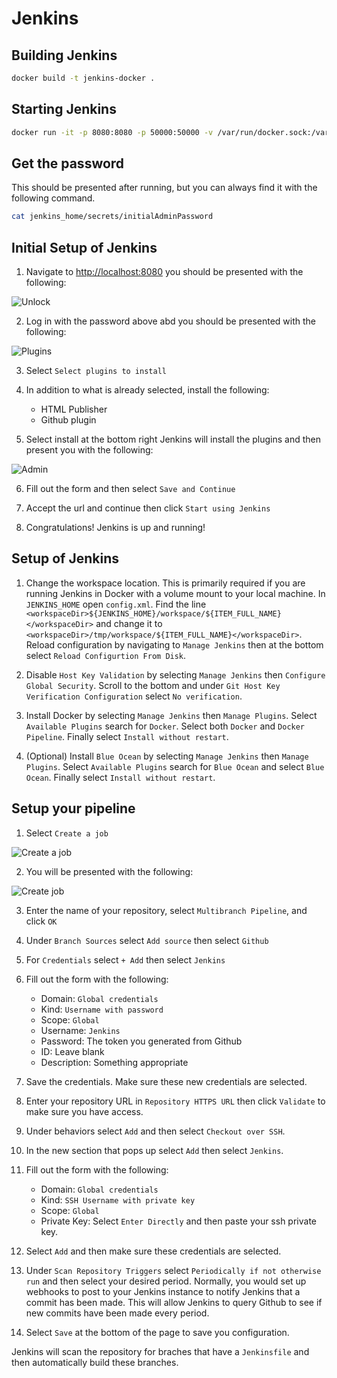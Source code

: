 # Jenkins

## Building Jenkins

```bash
docker build -t jenkins-docker .
```

## Starting Jenkins

```bash
docker run -it -p 8080:8080 -p 50000:50000 -v /var/run/docker.sock:/var/run/docker.sock -v $(pwd)/jenkins_home:/var/jenkins_home jenkins-docker
```

## Get the password

This should be presented after running, but you can always find it with the following command.

```bash
cat jenkins_home/secrets/initialAdminPassword
```

## Initial Setup of Jenkins

1. Navigate to [http://localhost:8080](http://localhost:8080) you should be presented with the following:

![Unlock](images/unlock.jpg)

2. Log in with the password above abd you should be presented with the following:

![Plugins](images/plugins.jpg)

3. Select `Select plugins to install`

4. In addition to what is already selected, install the following:
    - HTML Publisher
    - Github plugin

5. Select install at the bottom right Jenkins will install the plugins and then present you with the following:

![Admin](images/admin.png)

6. Fill out the form and then select `Save and Continue`

7. Accept the url and continue then click `Start using Jenkins`

8. Congratulations! Jenkins is up and running!

## Setup of Jenkins

1. Change the workspace location. This is primarily required if you are running Jenkins in Docker with a volume mount to your local machine. In `JENKINS_HOME` open `config.xml`. Find the line `<workspaceDir>${JENKINS_HOME}/workspace/${ITEM_FULL_NAME}</workspaceDir>` and change it to `<workspaceDir>/tmp/workspace/${ITEM_FULL_NAME}</workspaceDir>`. Reload configuration by navigating to `Manage Jenkins` then at the bottom select `Reload Configurtion From Disk`.

2. Disable `Host Key Validation` by selecting `Manage Jenkins` then `Configure Global Security`. Scroll to the bottom and under `Git Host Key Verification Configuration` select `No verification`.

3. Install Docker by selecting `Manage Jenkins` then `Manage Plugins`. Select `Available Plugins` search for `Docker`. Select both `Docker` and `Docker Pipeline`. Finally select `Install without restart`.

4. (Optional) Install `Blue Ocean` by selecting `Manage Jenkins` then `Manage Plugins`. Select `Available Plugins` search for `Blue Ocean` and select `Blue Ocean`. Finally select `Install without restart`.


## Setup your pipeline

1. Select `Create a job`

![Create a job](images/create_a_job.png)

2. You will be presented with the following:

![Create job](images/create_job.png)

3. Enter the name of your repository, select `Multibranch Pipeline`, and click `OK`

4. Under `Branch Sources` select `Add source` then select `Github`

5. For `Credentials` select `+ Add` then select `Jenkins`

6. Fill out the form with the following:
    - Domain: `Global credentials`
    - Kind: `Username with password`
    - Scope: `Global`
    - Username: `Jenkins`
    - Password: The token you generated from Github
    - ID: Leave blank
    - Description: Something appropriate

7. Save the credentials. Make sure these new credentials are selected.

8. Enter your repository URL in `Repository HTTPS URL` then click `Validate` to make sure you have access.

9. Under behaviors select `Add` and then select `Checkout over SSH`.

10. In the new section that pops up select `Add` then select `Jenkins`.

11. Fill out the form with the following:
    - Domain: `Global credentials`
    - Kind: `SSH Username with private key`
    - Scope: `Global`
    - Private Key: Select `Enter Directly` and then paste your ssh private key.

12. Select `Add` and then make sure these credentials are selected.

13. Under `Scan Repository Triggers` select `Periodically if not otherwise run` and then select your desired period. Normally, you would set up webhooks to post to your Jenkins instance to notify Jenkins that a commit has been made. This will allow Jenkins to query Github to see if new commits have been made every period.

13. Select `Save` at the bottom of the page to save you configuration.

Jenkins will scan the repository for braches that have a `Jenkinsfile` and then automatically build these branches.